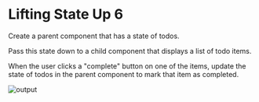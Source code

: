 # Lifting State Up 6

Create a parent component that has a state of todos. 

Pass this state down to a child component that displays a list of todo items. 

When the user clicks a "complete" button on one of the items, update the state of todos in the parent component to mark that item as completed.

![output](https://storage.googleapis.com/acciojob-open-file-collections/lift-state-up-6.gif)
